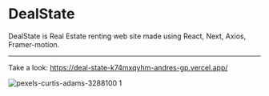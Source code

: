 # DealState

DealState is Real Estate renting web site made using React, Next, Axios, Framer-motion.

---

Take a look: https://deal-state-k74mxqyhm-andres-gp.vercel.app/

![pexels-curtis-adams-3288100 1](https://user-images.githubusercontent.com/81189565/152389606-efb476da-e964-4386-a1df-1f80c20f84f4.png)
